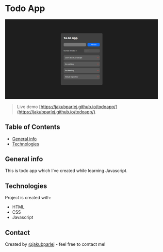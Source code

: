 # Todo App

![Design preview for todo app](./preview.png)

> Live demo [https://jakubparlej.github.io/todoapp/](https://jakubparlej.github.io/todoapp/).

## Table of Contents

- [General info](#general-info)
- [Technologies](#technologies)

## General info

This is todo app which I've created while learning Javascript.

## Technologies

Project is created with:

- HTML
- CSS
- Javascript

## Contact

Created by [@jakubparlej](https://jprojects.pl) - feel free to contact me!

